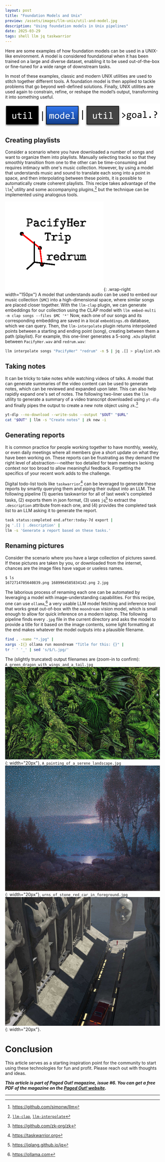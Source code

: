 ```yaml
---
layout: post
title: "Foundation Models and Unix"
preview: /assets/images/llm-unix/util-and-model.jpg
description: "Using foundation models in Unix pipelines"
date: 2025-03-29
tags: shell llm jq taskwarrior
---
```


Here are some examples of how foundation models can be used in a UNIX-like
environment. A model is considered foundational when it has been trained on a
large and diverse dataset, enabling it to be used out-of-the-box or fine-tuned
for a wide range of downstream tasks.

In most of these examples, classic and modern UNIX utilities are used to stitch
together different tools. A foundation model is then applied to tackle problems
that go beyond well-defined solutions. Finally, UNIX utilities are used again
to constrain, refine, or reshape the model’s output, transforming it into
something useful.

![Util and Model](/assets/images/llm-unix/util-and-model.jpg)

## Creating playlists
Consider a scenario where you have downloaded
a number of songs and want to organize them into playlists. Manually
selecting tracks so that they smoothly transition from one to the other
can be time-consuming and requires intimacy with one's music collection.
However, by using a model that understands music and sound to translate
each song into a point in space, and then interpolating between these
points, it is possible to automatically create coherent playlists. This
recipe takes advantage of the `llm`[^1] utility and some
accompanying plugins,[^2] but the technique can be implemented using
analogous tools.

![wrapped image](/assets/images/llm-unix/interpolate.jpg){: .wrap-right width="150px"}
A model that understands audio can be used to embed our music
collection (`$MC`) into a high-dimensional space, where similar songs are
placed closer together. With the `llm-clap` plugin, we can generate
embeddings for our collection using the CLAP model with
`llm embed-multi -m clap songs --files $MC '*'` Now, each one of
our songs and its corresponding embedding are saved in a local
`embeddings.db` database, which we can query. Then, the
`llm-interpolate` plugin returns interpolated points between a starting
and ending point (song), creating between them a path (playlist). For
example, this one-liner generates a 5-song `.m3u` playlist between
`PacifyHer.wav` and `redrum.wav`:

```bash 
llm interpolate songs "PacifyHer" "redrum" -n 5 | jq .[] > playlist.m3u
```

## Taking notes
It can be tricky to take notes while watching videos of talks.
A model that can generate summaries of the video content can be used to
generate notes, which can be reviewed and expanded upon later. This can
also help rapidly expand one's set of notes. The following two-liner
uses the `llm` utility to generate a summary of a video
transcript downloaded using `yt-dlp` and finally pipes the output
to create a new note object using `zk`.[^3]

```bash 
yt-dlp --no-download --write-subs --output "$OUT" "$URL"
cat "$OUT" | llm -s "Create notes" | zk new -i
```

## Generating reports
It is common practice for people working
together to have monthly, weekly, or even daily meetings where all
members give a short update on what they have been working on. These
reports can be frustrating as they demand the right level of
abstraction---neither too detailed for team members lacking context nor
too broad to allow meaningful feedback. Forgetting the specifics of your
recent work adds to the challenge.

Digital todo-list tools like `taskwarrior`[^4] can be leveraged
to generate these reports by smartly querying them and piping their
output into an LLM. The following pipeline (1) queries taskwarrior for
all of last week's completed tasks, (2) exports them in json format, (3)
uses `jq`[^5] to extract the `.description` attribute from
each one, and (4) provides the completed task list to an LLM asking it
to generate the report.

```bash 
task status:completed end.after:today-7d export |
jq '.[] | .description' |
llm -s 'Generate a report based on these tasks.'
```

## Renaming pictures 
Consider the scenario where you have a large
collection of pictures saved. If these pictures are taken by you, or
downloaded from the internet, chances are the image files have vague or
useless names.

```bash
$ ls 
1672714705640839.png 1689964585834142.png 2.jpg
```

The laborious process of renaming each one can be automated by
leveraging a model with image-understanding capabilities. For this
recipe, one can use `ollama`,[^6] a very usable LLM model
fetching and inference tool that works great out-of-box with the
`moondream` vision model, which is small enough to allow for
quick inference on a modern laptop. The following pipeline finds every
`.jpg` file in the current directory and asks the model to
provide a title for it based on the image contents, some light
formatting at the end makes whatever the model outputs into a plausible
filename.

```bash 
find . -name "*.jpg" | 
xargs -I{} ollama run moondream "Title for this: {}" |
tr ' ' '_' | sed 's/$/\.jpg/'
```

The (slightly truncated) output filenames are (zoom-in to confirm):
`A_green_dragon_with_wings_and_a_tail.jpg` ![image](/assets/images/llm-unix/a.jpg){: width="20px"},
`A_painting_of_a_serene_landscape.jpg` ![image](/assets/images/llm-unix/b.jpg){: width="20px"},
`urns_of_stone_red_car_in_foreground.jpg` ![image](/assets/images/llm-unix/c.jpg){: width="20px"}.

# Conclusion

This article serves as a starting inspiration point for the community to
start using these technologies for fun and profit. Please reach out with
thoughts and ideas.

***This article is part of Paged Out! magazine, issue #6. You can get a free PDF of the magazine on the [Paged Out! website](https://pagedout.institute).***

---

[^1]: <https://github.com/simonw/llm>

[^2]: [`llm-clap`](https://github.com/vagos/llm-clap), [`llm-interpolate`](https://github.com/vagos/llm-interpolate)

[^3]: <https://github.com/zk-org/zk>

[^4]: <https://taskwarrior.org>

[^5]: <https://jqlang.github.io/jq>

[^6]: <https://ollama.com>
